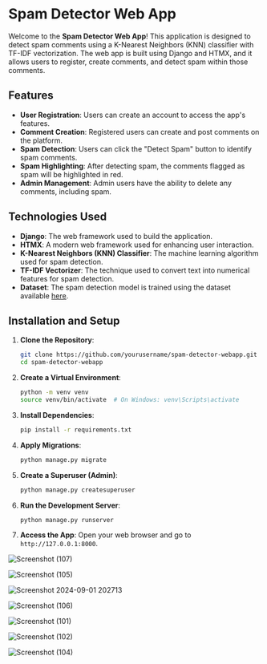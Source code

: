 # Spam Detector Web App

Welcome to the **Spam Detector Web App**! This application is designed to detect spam comments using a K-Nearest Neighbors (KNN) classifier with TF-IDF vectorization. The web app is built using Django and HTMX, and it allows users to register, create comments, and detect spam within those comments.

## Features

- **User Registration**: Users can create an account to access the app's features.
- **Comment Creation**: Registered users can create and post comments on the platform.
- **Spam Detection**: Users can click the "Detect Spam" button to identify spam comments.
- **Spam Highlighting**: After detecting spam, the comments flagged as spam will be highlighted in red.
- **Admin Management**: Admin users have the ability to delete any comments, including spam.

## Technologies Used

- **Django**: The web framework used to build the application.
- **HTMX**: A modern web framework used for enhancing user interaction.
- **K-Nearest Neighbors (KNN) Classifier**: The machine learning algorithm used for spam detection.
- **TF-IDF Vectorizer**: The technique used to convert text into numerical features for spam detection.
- **Dataset**: The spam detection model is trained using the dataset available [here](https://www.kaggle.com/datasets/karthickveerakumar/spam-filter).

## Installation and Setup

1. **Clone the Repository**:
   ```bash
   git clone https://github.com/yourusername/spam-detector-webapp.git
   cd spam-detector-webapp
   ```

2. **Create a Virtual Environment**:
   ```bash
   python -m venv venv
   source venv/bin/activate  # On Windows: venv\Scripts\activate
   ```

3. **Install Dependencies**:
   ```bash
   pip install -r requirements.txt
   ```

4. **Apply Migrations**:
   ```bash
   python manage.py migrate
   ```

5. **Create a Superuser (Admin)**:
   ```bash
   python manage.py createsuperuser
   ```

6. **Run the Development Server**:
   ```bash
   python manage.py runserver
   ```

7. **Access the App**:
   Open your web browser and go to `http://127.0.0.1:8000`.


![Screenshot (107)](https://github.com/user-attachments/assets/c0e7d515-7193-43bf-ba48-5e449bc70f4e)

![Screenshot (105)](https://github.com/user-attachments/assets/f5b28863-a628-4977-9ba6-474842c58e17)

![Screenshot 2024-09-01 202713](https://github.com/user-attachments/assets/9d8475ea-94e1-437b-b593-4b87f0000df0)

![Screenshot (106)](https://github.com/user-attachments/assets/26fcf16b-bdba-41f6-87b8-0ceb0f51b6ae)

![Screenshot (101)](https://github.com/user-attachments/assets/c84cca5c-c8b0-4d8c-ba38-28a7aa708f29)

![Screenshot (102)](https://github.com/user-attachments/assets/d42eb8ca-4fb4-44dd-bb9f-d59ea601e842)

![Screenshot (104)](https://github.com/user-attachments/assets/5e6814c3-b013-45ca-a9d6-4ef4c473e9d7)
